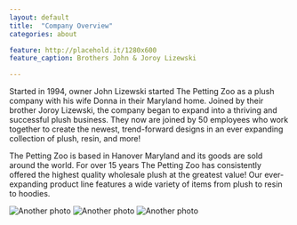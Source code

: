 ```yaml
---
layout: default
title:  "Company Overview"
categories: about

feature: http://placehold.it/1280x600
feature_caption: Brothers John & Joroy Lizewski

---
```


Started in 1994, owner John Lizewski started The Petting Zoo as a plush company with his wife Donna in their Maryland home. Joined by their brother Joroy Lizewski, the company began to expand into a thriving and successful plush business. They now are joined by 50 employees who work together to create the newest, trend-forward designs in an ever expanding collection of plush, resin, and more!

The Petting Zoo is based in Hanover Maryland and its goods are sold around the world. For over 15 years The Petting Zoo has consistently offered the highest quality wholesale plush at the greatest value! Our ever-expanding product line features a wide variety of items from plush to resin to hoodies.

![Another photo](http://placehold.it/400x300)
![Another photo](http://placehold.it/400x300)
![Another photo](http://placehold.it/400x300)
